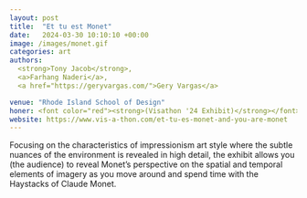 ```yaml
---
layout: post
title:  "Et tu est Monet"
date:   2024-03-30 10:10:10 +00:00
image: /images/monet.gif
categories: art
authors: 
  <strong>Tony Jacob</strong>,
  <a>Farhang Naderi</a>,
  <a href="https://geryvargas.com/">Gery Vargas</a>

venue: "Rhode Island School of Design"
honer: <font color="red"><strong>(Visathon '24 Exhibit)</strong></font> 
website: https://www.vis-a-thon.com/et-tu-es-monet-and-you-are-monet
---
```

Focusing on the characteristics of impressionism art style where the subtle nuances of the environment is 
revealed in high detail, the exhibit allows you (the audience) to reveal Monet’s 
perspective on the spatial and temporal elements of imagery as you move around 
and spend time with the Haystacks of Claude Monet.